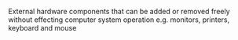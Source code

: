 External hardware components that can be added or removed freely without effecting computer system operation e.g. monitors, printers, keyboard and mouse
